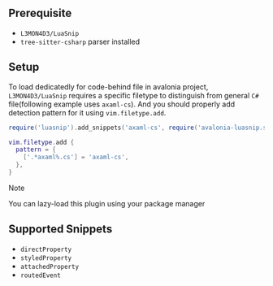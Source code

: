 ## Prerequisite

- `L3MON4D3/LuaSnip`
- `tree-sitter-csharp` parser installed

## Setup

To load dedicatedly for code-behind file in avalonia project, `L3MON4D3/LuaSnip` requires a specific filetype to distinguish from general `C#` file(following example uses `axaml-cs`).
And you should properly add detection pattern for it using `vim.filetype.add`.

```lua
require('luasnip').add_snippets('axaml-cs', require('avalonia-luasnip.snippets'))

vim.filetype.add {
  pattern = {
    ['.*axaml%.cs'] = 'axaml-cs',
  },
}
```

> [!NOTE]
> You can lazy-load this plugin using your package manager

## Supported Snippets

- `directProperty`
- `styledProperty`
- `attachedProperty`
- `routedEvent`
